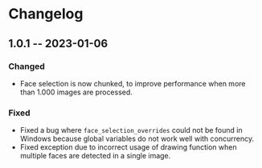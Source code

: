 # Changelog
## 1.0.1 -- 2023-01-06
### Changed
* Face selection is now chunked, to improve performance when more than 1.000 images are processed.

### Fixed
* Fixed a bug where `face_selection_overrides` could not be found in Windows because global variables do not work well
  with concurrency.
* Fixed exception due to incorrect usage of drawing function when multiple faces are detected in a single image.
